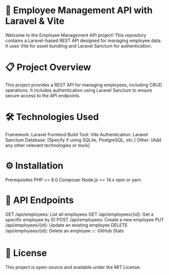 # 🚀 Employee Management API with Laravel & Vite
Welcome to the Employee Management API project! This repository contains a Laravel-based REST API designed for managing employee data. It uses Vite for asset bundling and Laravel Sanctum for authentication.

# 📋 Project Overview
This project provides a REST API for managing employees, including CRUD operations. It includes authentication using Laravel Sanctum to ensure secure access to the API endpoints.

# 🛠️ Technologies Used
Framework: Laravel
Frontend Build Tool: Vite
Authentication: Laravel Sanctum
Database: [Specify if using SQLite, PostgreSQL, etc.]
Other: [Add any other relevant technologies or tools]

# ⚙️ Installation
Prerequisites
PHP >= 8.0
Composer
Node.js >= 14.x
npm or yarn

# 📂 API Endpoints
GET /api/employees: List all employees
GET /api/employees/{id}: Get a specific employee by ID
POST /api/employees: Create a new employee
PUT /api/employees/{id}: Update an existing employee
DELETE /api/employees/{id}: Delete an employee
📈 GitHub Stats

# 📜 License
This project is open-source and available under the MIT License.
